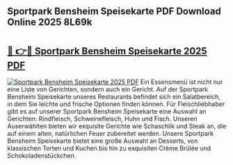 ## Sportpark Bensheim Speisekarte PDF Download Online 2025 8L69k

# <h2><a href="http://gc8w14h.nevu.top/?p=Sportpark+Bensheim+Speisekarte">🔗 👉🔴 Sportpark Bensheim Speisekarte 2025 PDF</a></h2>

[![Sportpark Bensheim Speisekarte 2025 PDF](https://i.imgur.com/dBaPXMq.png)](http://gc8w14h.nevu.top/?p=Sportpark+Bensheim+Speisekarte)
Ein Essensmenü ist nicht nur eine Liste von Gerichten, sondern auch ein Gericht. Auf der Sportpark Bensheim Speisekarte unseres Restaurants befindet sich ein Salatbereich, in dem Sie leichte und frische Optionen finden können. Für Fleischliebhaber gibt es auf unserer Sportpark Bensheim Speisekarte eine Auswahl an Gerichten: Rindfleisch, Schweinefleisch, Huhn und Fisch. Unseren Auserwählten bieten wir exquisite Gerichte wie Schaschlik und Steak an, die auf einem alten, natürlichen Feuer zubereitet werden. Unsere Sportpark Bensheim Speisekarte bietet eine große Auswahl an Desserts, von klassischen Torten und Kuchen bis hin zu exquisiten Crème Brûlée und Schokoladenstückchen.
